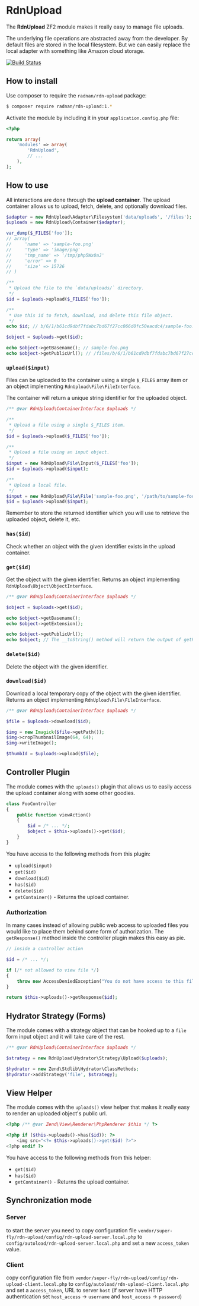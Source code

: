 RdnUpload
=========

The **RdnUpload** ZF2 module makes it really easy to manage file uploads.

The underlying file operations are abstracted away from the developer. By default files are stored in the local filesystem. But we can easily replace the local adapter with something like Amazon cloud storage.

[![Build Status](https://travis-ci.org/radnan/rdn-upload.png)](https://travis-ci.org/radnan/rdn-upload)

## How to install

Use composer to require the `radnan/rdn-upload` package:

~~~bash
$ composer require radnan/rdn-upload:1.*
~~~

Activate the module by including it in your `application.config.php` file:

~~~php
<?php

return array(
	'modules' => array(
		'RdnUpload',
		// ...
	),
);
~~~

## How to use

All interactions are done through the **upload container**. The upload container allows us to upload, fetch, delete, and optionally download files.

~~~php
$adapter = new RdnUpload\Adapter\Filesystem('data/uploads', '/files');
$uploads = new RdnUpload\Container($adapter);

var_dump($_FILES['foo']);
// array(
//     'name' => 'sample-foo.png'
//     'type' => 'image/png'
//     'tmp_name' => '/tmp/php5Wx0aJ'
//     'error' => 0
//     'size' => 15726
// )

/**
 * Upload the file to the `data/uploads/` directory.
 */
$id = $uploads->upload($_FILES['foo']);

/**
 * Use this id to fetch, download, and delete this file object.
 */
echo $id; // b/6/1/b61cd9dbf7fdabc7bd67f27cc066d0fc50eacdc4/sample-foo.png

$object = $uploads->get($id);

echo $object->getBasename(); // sample-foo.png
echo $object->getPublicUrl(); // /files/b/6/1/b61cd9dbf7fdabc7bd67f27cc066d0fc50eacdc4/sample-foo.png
~~~

### `upload($input)`

Files can be uploaded to the container using a single `$_FILES` array item or an object implementing `RdnUpload\File\FileInterface`.

The container will return a unique string identifier for the uploaded object.

~~~php
/** @var RdnUpload\ContainerInterface $uploads */

/**
 * Upload a file using a single $_FILES item.
 */
$id = $uploads->upload($_FILES['foo']);

/**
 * Upload a file using an input object.
 */
$input = new RdnUpload\File\Input($_FILES['foo']);
$id = $uploads->upload($input);

/**
 * Upload a local file.
 */
$input = new RdnUpload\File\File('sample-foo.png', '/path/to/sample-foo.png');
$id = $uploads->upload($input);
~~~

Remember to store the returned identifier which you will use to retrieve the uploaded object, delete it, etc.

### `has($id)`

Check whether an object with the given identifier exists in the upload container.

### `get($id)`

Get the object with the given identifier. Returns an object implementing `RdnUpload\Object\ObjectInterface`.

~~~php
/** @var RdnUpload\ContainerInterface $uploads */

$object = $uploads->get($id);

echo $object->getBasename();
echo $object->getExtension();

echo $object->getPublicUrl();
echo $object; // The __toString() method will return the output of getPublicUrl()
~~~

### `delete($id)`

Delete the object with the given identifier.

### `download($id)`

Download a local temporary copy of the object with the given identifier. Returns an object implementing `RdnUpload\File\FileInterface`.

~~~php
/** @var RdnUpload\ContainerInterface $uploads */

$file = $uploads->download($id);

$img = new Imagick($file->getPath());
$img->cropThumbnailImage(64, 64);
$img->writeImage();

$thumbId = $uploads->upload($file);
~~~

## Controller Plugin

The module comes with the `uploads()` plugin that allows us to easily access the upload container along with some other goodies.

~~~php
class FooController
{
	public function viewAction()
	{
		$id = /* ... */;
		$object = $this->uploads()->get($id);
	}
}
~~~

You have access to the following methods from this plugin:

* `upload($input)`
* `get($id)`
* `download($id)`
* `has($id)`
* `delete($id)`
* `getContainer()` - Returns the upload container.

### Authorization

In many cases instead of allowing public web access to uploaded files you would like to place them behind some form of authorization. The `getResponse()` method inside the controller plugin makes this easy as pie.

~~~php
// inside a controller action

$id = /* ... */;

if (/* not allowed to view file */)
{
	throw new AccessDeniedException("You do not have access to this file!");
}

return $this->uploads()->getResponse($id);
~~~

## Hydrator Strategy (Forms)

The module comes with a strategy object that can be hooked up to a `file` form input object and it will take care of the rest.

~~~php
/** @var RdnUpload\ContainerInterface $uploads */

$strategy = new RdnUpload\Hydrator\Strategy\Upload($uploads);

$hydrator = new Zend\Stdlib\Hydrator\ClassMethods;
$hydrator->addStrategy('file', $strategy);
~~~

## View Helper

The module comes with the `uploads()` view helper that makes it really easy to render an uploaded object's public url.

~~~php
<?php /** @var Zend\View\Renderer\PhpRenderer $this */ ?>

<?php if ($this->uploads()->has($id)): ?>
	<img src="<?= $this->uploads()->get($id) ?>">
<?php endif ?>
~~~

You have access to the following methods from this helper:

* `get($id)`
* `has($id)`
* `getContainer()` - Returns the upload container.

## Synchronization mode

### Server

to start the server you need to copy configuration file `vendor/super-fly/rdn-upload/config/rdn-upload-server.local.php` to `config/autoload/rdn-upload-server.local.php` and set a new `access_token` value. 

### Client

copy configuration file from `vendor/super-fly/rdn-upload/config/rdn-upload-client.local.php` to `config/autoload/rdn-upload-client.local.php` and set a `access_token`, URL to server `host` (if server have HTTP authentication set `host_access` -> `username` and `host_access` -> `password`)